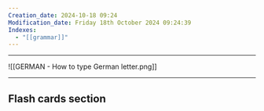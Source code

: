 ```yaml
---
Creation_date: 2024-10-18 09:24
Modification_date: Friday 18th October 2024 09:24:39
Indexes:
  - "[[grammar]]"
---
```


----

![[GERMAN - How to type German letter.png]]



















---
## Flash cards section
